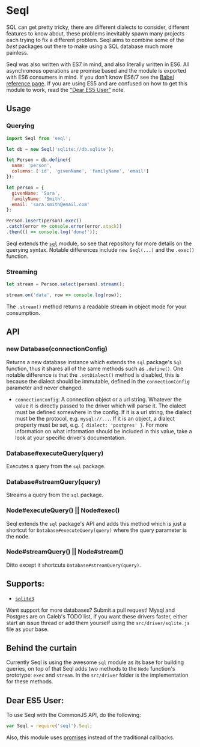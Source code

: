 # Seql
SQL can get pretty tricky, there are different dialects to consider, different features to know about, these problems inevitably spawn many projects each trying to fix a different problem. Seql aims to combine some of the *best* packages out there to make using a SQL database much more painless.

Seql was also written with ES7 in mind, and also literally written in ES6. All asynchronous operations are promise based and the module is exported with ES6 consumers in mind. If you don't know ES6/7 see the [Babel reference page](https://babeljs.io/docs/learn-es2015/). If you are using ES5 and are confused on how to get this module to work, read the ["Dear ES5 User"](#dear-es5-user) note.

## Usage
### Querying
```javascript
import Seql from 'seql';

let db = new Seql('sqlite://db.sqlite');

let Person = db.define({
  name: 'person',
  columns: ['id', 'givenName', 'familyName', 'email']
});

let person = {
  givenName: 'Sara',
  familyName: 'Smith',
  email: 'sara.smith@email.com'
};

Person.insert(person).exec()
.catch(error => console.error(error.stack))
.then(() => console.log('done!'));
```

Seql extends the [`sql`](https://github.com/brianc/node-sql) module, so see that repository for more details on the querying syntax. Notable differences include `new Seql(...)` and the `.exec()` function.

### Streaming
```javascript
let stream = Person.select(person).stream();

stream.on('data', row => console.log(row));
```

The `.stream()` method returns a readable stream in object mode for your consumption.

## API
### new Database(connectionConfig)
Returns a new database instance which extends the `sql` package's `Sql` function, thus it shares all of the same methods such as `.define()`. One notable difference is that the `.setDialect()` method is disabled, this is because the dialect should be immutable, defined in the `connectionConfig` parameter and never changed.

- `connectionConfig`: A connection object or a url string. Whatever the value it is directly passed to the driver which will parse it. The dialect must be defined somewhere in the config. If it is a url string, the dialect must be the protocol, e.g. `mysql://...`. If it is an object, a dialect property must be set, e.g. `{ dialect: 'postgres' }`. For more information on what information should be included in this value, take a look at your specific driver's documentation.

### Database#executeQuery(query)
Executes a query from the `sql` package.

### Database#streamQuery(query)
Streams a query from the `sql` package.

### Node#executeQuery() || Node#exec()
Seql extends the `sql` package's API and adds this method which is just a shortcut for `Database#executeQuery(query)` where the query parameter is the node.

### Node#streamQuery() || Node#stream()
Ditto except it shortcuts `Database#streamQuery(query)`.

## Supports:
- [`sqlite3`](https://github.com/mapbox/node-sqlite3)

Want support for more databases? Submit a pull request! Mysql and Postgres are on Caleb's TODO list, if you want these drivers faster, either start an issue thread or add them yourself using the `src/driver/sqlite.js` file as your base.

## Behind the curtain
Currently Seql is using the awesome `sql` module as its base for building queries, on top of that Seql adds two methods to the `Node` function's prototype: `exec` and `stream`. In the `src/driver` folder is the implementation for these methods.

## Dear ES5 User:
To use Seql with the CommonJS API, do the following:

```javascript
var Seql = require('seql').Seql;
```

Also, this module uses [promises](https://developer.mozilla.org/en-US/docs/Web/JavaScript/Reference/Global_Objects/Promise) instead of the traditional callbacks.
